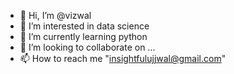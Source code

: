 - 👋 Hi, I’m @vizwal
- 👀 I’m interested in data science
- 🌱 I’m currently learning python
- 💞️ I’m looking to collaborate on ...
- 📫 How to reach me "insightfulujjwal@gmail.com"

<!---
vizwal/vizwal is a ✨ special ✨ repository because its `README.md` (this file) appears on your GitHub profile.
You can click the Preview link to take a look at your changes.
--->

